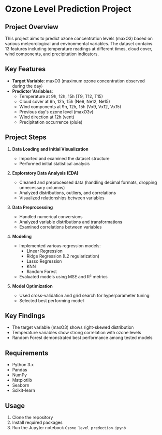 # Ozone Level Prediction Project

## Project Overview
This project aims to predict ozone concentration levels (maxO3) based on various meteorological and environmental variables. The dataset contains 13 features including temperature readings at different times, cloud cover, wind components, and precipitation indicators.

## Key Features
- **Target Variable**: maxO3 (maximum ozone concentration observed during the day)
- **Predictor Variables**:
  - Temperature at 9h, 12h, 15h (T9, T12, T15)
  - Cloud cover at 9h, 12h, 15h (Ne9, Ne12, Ne15)
  - Wind components at 9h, 12h, 15h (Vx9, Vx12, Vx15)
  - Previous day's ozone level (maxO3v)
  - Wind direction at 12h (vent)
  - Precipitation occurrence (pluie)

## Project Steps
1. **Data Loading and Initial Visualization**
   - Imported and examined the dataset structure
   - Performed initial statistical analysis

2. **Exploratory Data Analysis (EDA)**
   - Cleaned and preprocessed data (handling decimal formats, dropping unnecessary columns)
   - Analyzed distributions, outliers, and correlations
   - Visualized relationships between variables

3. **Data Preprocessing**
   - Handled numerical conversions
   - Analyzed variable distributions and transformations
   - Examined correlations between variables

4. **Modeling**
   - Implemented various regression models:
     - Linear Regression
     - Ridge Regression (L2 regularization)
     - Lasso Regression
     - KNN
     - Random Forest
   - Evaluated models using MSE and R² metrics

5. **Model Optimization**
   - Used cross-validation and grid search for hyperparameter tuning
   - Selected best performing model

## Key Findings
- The target variable (maxO3) shows right-skewed distribution
- Temperature variables show strong correlation with ozone levels
- Random Forest demonstrated best performance among tested models

## Requirements
- Python 3.x
- Pandas
- NumPy
- Matplotlib
- Seaborn
- Scikit-learn

## Usage
1. Clone the repository
2. Install required packages
3. Run the Jupyter notebook `Ozone level predection.ipynb`

